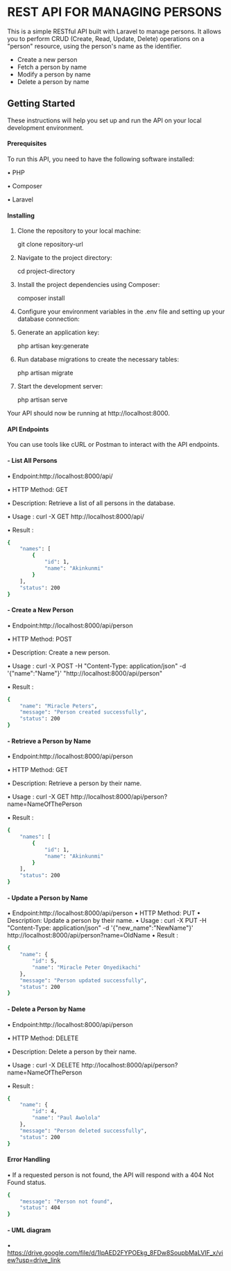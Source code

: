 # REST API FOR MANAGING PERSONS

This is a simple RESTful API built with Laravel to manage persons. It allows you to perform CRUD (Create, Read, Update, Delete) operations on a "person" resource, using the person's name as the identifier.

- Create a new person
- Fetch a person by name
- Modify a person by name
- Delete a person  by name

## Getting Started
These instructions will help you set up and run the API on your local development environment.
#### Prerequisites
To run this API, you need to have the following software installed:

•	PHP

•	Composer

•	Laravel

#### Installing
1.	Clone the repository to your local machine:
	
    git clone repository-url 

2.	Navigate to the project directory:

    cd project-directory 

3.	Install the project dependencies using Composer:

    composer install 

4.	Configure your environment variables in the .env file and setting up your database connection:

5.	Generate an application key:
	
    php artisan key:generate 

6.	Run database migrations to create the necessary tables:
   
    php artisan migrate 

7.	Start the development server:

    php artisan serve 

Your API should now be running at http://localhost:8000.

#### API Endpoints
You can use tools like cURL or Postman to interact with the API endpoints.
#### - List All Persons
•	Endpoint:http://localhost:8000/api/

•	HTTP Method: GET

•	Description: Retrieve a list of all persons in the database.

•	Usage : curl -X GET http://localhost:8000/api/

•	Result :

```sh
{
    "names": [
        {
            "id": 1,
            "name": "Akinkunmi"
        }
    ],
    "status": 200
}
```
#### - Create a New Person
•	Endpoint:http://localhost:8000/api/person

•	HTTP Method: POST

•	Description: Create a new person.

•	Usage : curl -X POST -H "Content-Type: application/json" -d '{"name":"Name"}' "http://localhost:8000/api/person"

•	Result :
```sh
{
    "name": "Miracle Peters",
    "message": "Person created successfully",
    "status": 200
}
```
#### - Retrieve a Person by Name
•	Endpoint:http://localhost:8000/api/person

•	HTTP Method: GET

•	Description: Retrieve a person by their name.

•	Usage : curl -X GET http://localhost:8000/api/person?name=NameOfThePerson

•	Result :
```sh
{
    "names": [
        {
            "id": 1,
            "name": "Akinkunmi"
        }
    ],
    "status": 200
}

```
#### - Update a Person by Name
•	Endpoint:http://localhost:8000/api/person
•	HTTP Method: PUT
•	Description: Update a person by their name.
•	Usage : curl -X PUT -H "Content-Type: application/json" -d '{"new_name":"NewName"}' http://localhost:8000/api/person?name=OldName
•	Result :
```sh
{
    "name": {
        "id": 5,
        "name": "Miracle Peter Onyedikachi"
    },
    "message": "Person updated successfully",
    "status": 200
}
```

#### - Delete a Person by Name
•	Endpoint:http://localhost:8000/api/person

•	HTTP Method: DELETE

•	Description: Delete a person by their name.

•	Usage : curl -X DELETE http://localhost:8000/api/person?name=NameOfThePerson

•	Result :
```sh
{
    "name": {
        "id": 4,
        "name": "Paul Awolola"
    },
    "message": "Person deleted successfully",
    "status": 200
}
```
#### Error Handling
•	If a requested person is not found, the API will respond with a 404 Not Found status.

```sh
{
    "message": "Person not found",
    "status": 404
}
```
#### - UML diagram
•	https://drive.google.com/file/d/1IpAED2FYPOEkg_8FDw8SoupbMaLVIF_x/view?usp=drive_link
